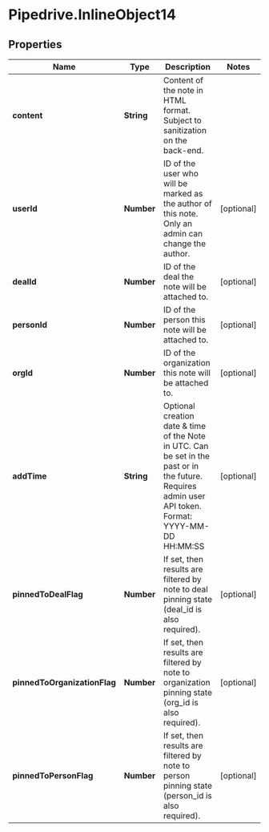 # Pipedrive.InlineObject14

## Properties

Name | Type | Description | Notes
------------ | ------------- | ------------- | -------------
**content** | **String** | Content of the note in HTML format. Subject to sanitization on the back-end. | 
**userId** | **Number** | ID of the user who will be marked as the author of this note. Only an admin can change the author. | [optional] 
**dealId** | **Number** | ID of the deal the note will be attached to. | [optional] 
**personId** | **Number** | ID of the person this note will be attached to. | [optional] 
**orgId** | **Number** | ID of the organization this note will be attached to. | [optional] 
**addTime** | **String** | Optional creation date &amp; time of the Note in UTC. Can be set in the past or in the future. Requires admin user API token. Format: YYYY-MM-DD HH:MM:SS | [optional] 
**pinnedToDealFlag** | **Number** | If set, then results are filtered by note to deal pinning state (deal_id is also required). | [optional] 
**pinnedToOrganizationFlag** | **Number** | If set, then results are filtered by note to organization pinning state (org_id is also required). | [optional] 
**pinnedToPersonFlag** | **Number** | If set, then results are filtered by note to person pinning state (person_id is also required). | [optional] 


